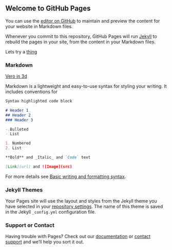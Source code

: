 ## Welcome to GitHub Pages

You can use the [editor on GitHub](https://github.com/antipodestudio/antipodestudio.github.io/edit/main/index.md) to maintain and preview the content for your website in Markdown files.

Whenever you commit to this repository, GitHub Pages will run [Jekyll](https://jekyllrb.com/) to rebuild the pages in your site, from the content in your Markdown files.

Lets try a [thing](intent://arvr.google.com/scene-viewer/1.0?file=https://antipodestudio.github.io/vero_3d_pakke_hollow.glb&mode=ar_only#Intent;scheme=https;package=com.google.android.googlequicksearchbox;action=android.intent.action.VIEW;S.browser_fallback_url=https://developers.google.com/ar;end;)
### Markdown
<a href="intent://arvr.google.com/scene-viewer/1.0?file=https://antipodestudio.github.io/vero_3d_pakke_hollow.glb&mode=ar_only#Intent;scheme=https;package=com.google.android.googlequicksearchbox;action=android.intent.action.VIEW;S.browser_fallback_url=https://developers.google.com/ar;end;">Vero in 3d</a>

Markdown is a lightweight and easy-to-use syntax for styling your writing. It includes conventions for

```markdown
Syntax highlighted code block

# Header 1
## Header 2
### Header 3

- Bulleted
- List

1. Numbered
2. List

**Bold** and _Italic_ and `Code` text

[Link](url) and ![Image](src)
```

For more details see [Basic writing and formatting syntax](https://docs.github.com/en/github/writing-on-github/getting-started-with-writing-and-formatting-on-github/basic-writing-and-formatting-syntax).

### Jekyll Themes

Your Pages site will use the layout and styles from the Jekyll theme you have selected in your [repository settings](https://github.com/antipodestudio/antipodestudio.github.io/settings/pages). The name of this theme is saved in the Jekyll `_config.yml` configuration file.

### Support or Contact

Having trouble with Pages? Check out our [documentation](https://docs.github.com/categories/github-pages-basics/) or [contact support](https://support.github.com/contact) and we’ll help you sort it out.
